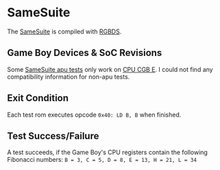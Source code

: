 # SameSuite

The [SameSuite](https://github.com/LIJI32/SameSuite)
is compiled with [RGBDS](https://github.com/gbdev/rgbds).

## Game Boy Devices & SoC Revisions

Some [SameSuite apu tests](https://github.com/LIJI32/SameSuite/tree/master/apu)
only work on [CPU CGB E](https://gbhwdb.gekkio.fi/consoles/cgb).
I could not find any compatibility information for non-apu tests.

## Exit Condition

Each test rom executes opcode `0x40: LD B, B` when finished.

## Test Success/Failure

A test succeeds,
if the Game Boy's CPU registers contain the following Fibonacci numbers:
`B = 3, C = 5, D = 8, E = 13, H = 21, L = 34`
